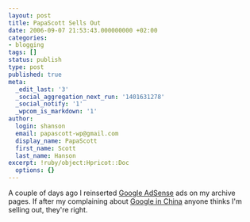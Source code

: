 ```yaml
---
layout: post
title: PapaScott Sells Out
date: 2006-09-07 21:53:43.000000000 +02:00
categories:
- blogging
tags: []
status: publish
type: post
published: true
meta:
  _edit_last: '3'
  _social_aggregation_next_run: '1401631278'
  _social_notify: '1'
  _wpcom_is_markdown: '1'
author:
  login: shanson
  email: papascott-wp@gmail.com
  display_name: PapaScott
  first_name: Scott
  last_name: Hanson
excerpt: !ruby/object:Hpricot::Doc
  options: {}
---
```

<p>A couple of days ago I reinserted <a href="http://google.com/adsense/">Google AdSense</a> ads on my archive pages. If after my complaining about <a href="https://www.papascott.de/archives/2006/04/22/googles-china-problem/">Google in China</a> anyone thinks I'm selling out, they're right.</p>
